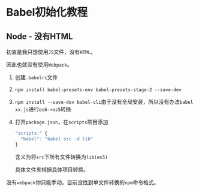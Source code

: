 # Babel初始化教程

## Node - 没有HTML

初衷是我只想使用`JS`文件，没有`HTML`。

因此也就没有使用`Webpack`。

1. 创建`.babelrc`文件
2. `npm install babel-presets-env babel-presets-stage-2 --save-dev`
3. `npm install --save-dev babel-cli`由于没有全局安装，所以没有办法`babel xx.js`进行`es6->es5`转换
4. 打开`package.json`，在`scripts`项目添加

    ```JavaScript
    "scripts:" {
      "babel": "babel src -d lib"
    }
    ```

    含义为将`src`下所有文件转换为`lib(es5)`

    具体文件夹根据具体项目转换。

没有`webpack`你只能手动。目前没找到单文件转换的`npm`命令格式。

